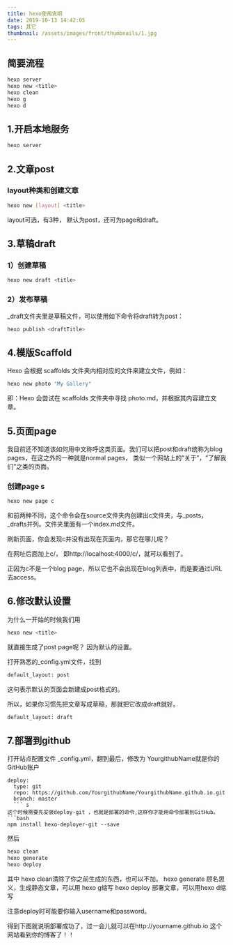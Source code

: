 ```yaml
---
title: hexo使用说明
date: 2019-10-13 14:42:05
tags: 其它
thumbnail: /assets/images/front/thumbnails/1.jpg
---
```

## 简要流程
```bash
hexo server
hexo new <title>
hexo clean
hexo g
hexo d
```
<!-- more --> 

## 1.开启本地服务
```bash
hexo server
```

## 2.文章post
### layout种类和创建文章
```bash
hexo new [layout] <title>
```
layout可选，有3种， 默认为post，还可为page和draft。

## 3.草稿draft
### 1）创建草稿
```bash
hexo new draft <title>
```
### 2）发布草稿
_draft文件夹里是草稿文件，可以使用如下命令将draft转为post：
```bash
hexo publish <draftTitle>
```

## 4.模版Scaffold
Hexo 会根据 scaffolds 文件夹内相对应的文件来建立文件，例如：
```bash
hexo new photo "My Gallery"
```
即：Hexo 会尝试在 scaffolds 文件夹中寻找 photo.md，并根据其内容建立文章。

## 5.页面page
我目前还不知道该如何用中文称呼这类页面。我们可以把post和draft统称为blog pages，在这之外的一种就是normal pages， 类似一个网站上的“关于”，“了解我们”之类的页面。
### 创建page s
```bash
hexo new page c
```
和前两种不同，这个命令会在source文件夹内创建出c文件夹，与_posts，_drafts并列。文件夹里面有一个index.md文件。

刷新页面，你会发现c并没有出现在页面内，那它在哪儿呢？

在网址后面加上c/， 即http://localhost:4000/c/，就可以看到了。

正因为c不是一个blog page，所以它也不会出现在blog列表中，而是要通过URL去access。

## 6.修改默认设置
为什么一开始的时候我们用
```bash
hexo new <title>
```
就直接生成了post page呢？
因为默认的设置。

打开熟悉的_config.yml文件，找到
```bash
default_layout: post
```
这句表示默认的页面会新建成post格式的。

所以，如果你习惯先把文章写成草稿，那就把它改成draft就好。
```bash
default_layout: draft
```

## 7.部署到github
打开站点配置文件 _config.yml，翻到最后，修改为
YourgithubName就是你的GitHub账户
```
deploy:
  type: git
  repo: https://github.com/YourgithubName/YourgithubName.github.io.git
  branch: master
  ``` s
这个时候需要先安装deploy-git ，也就是部署的命令,这样你才能用命令部署到GitHub。
```bash
npm install hexo-deployer-git --save
``` 

然后
```bash
hexo clean
hexo generate
hexo deploy
``` 

其中 hexo clean清除了你之前生成的东西，也可以不加。
hexo generate 顾名思义，生成静态文章，可以用 hexo g缩写
hexo deploy 部署文章，可以用hexo d缩写

注意deploy时可能要你输入username和password。

得到下图就说明部署成功了，过一会儿就可以在http://yourname.github.io 这个网站看到你的博客了！！




